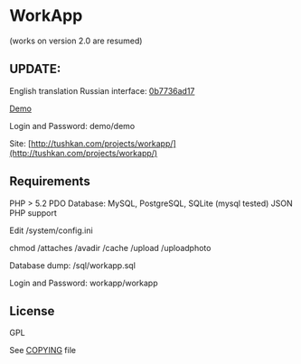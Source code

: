 # WorkApp
(works on version 2.0 are resumed)

## UPDATE:
English translation
Russian interface: [0b7736ad17](https://github.com/Zazza/workapp/archive/0b7736ad17522590ef1d5f3f371a0bb93398ec19.zip)

[Demo](http://tushkan.com/demo/workapp/)

Login and Password: demo/demo

Site: [http://tushkan.com/projects/workapp/](http://tushkan.com/projects/workapp/)

## Requirements
PHP > 5.2
PDO Database: MySQL, PostgreSQL, SQLite (mysql tested)
JSON PHP support

Edit /system/config.ini

chmod /attaches /avadir /cache /upload /uploadphoto

Database dump: /sql/workapp.sql

Login and Password: workapp/workapp

## License
GPL

See [COPYING](https://github.com/Zazza/workapp/blob/master/COPYING) file
